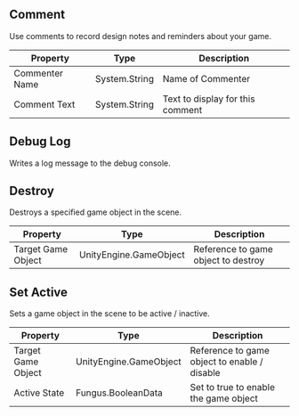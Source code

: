 ## Comment
Use comments to record design notes and reminders about your game.

Property | Type | Description
 --- | --- | ---
Commenter Name | System.String | Name of Commenter
Comment Text | System.String | Text to display for this comment

## Debug Log
Writes a log message to the debug console.
## Destroy
Destroys a specified game object in the scene.

Property | Type | Description
 --- | --- | ---
Target Game Object | UnityEngine.GameObject | Reference to game object to destroy

## Set Active
Sets a game object in the scene to be active / inactive.

Property | Type | Description
 --- | --- | ---
Target Game Object | UnityEngine.GameObject | Reference to game object to enable / disable
Active State | Fungus.BooleanData | Set to true to enable the game object

